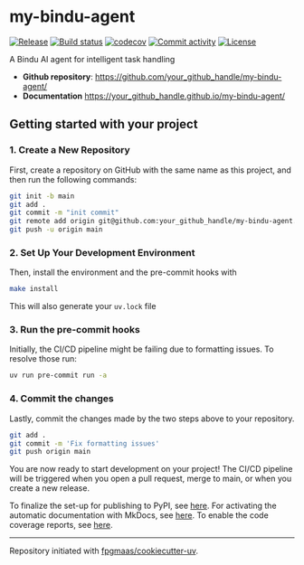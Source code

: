 # my-bindu-agent

[![Release](https://img.shields.io/github/v/release/your_github_handle/my-bindu-agent)](https://img.shields.io/github/v/release/your_github_handle/my-bindu-agent)
[![Build status](https://img.shields.io/github/actions/workflow/status/your_github_handle/my-bindu-agent/main.yml?branch=main)](https://github.com/your_github_handle/my-bindu-agent/actions/workflows/main.yml?query=branch%3Amain)
[![codecov](https://codecov.io/gh/your_github_handle/my-bindu-agent/branch/main/graph/badge.svg)](https://codecov.io/gh/your_github_handle/my-bindu-agent)
[![Commit activity](https://img.shields.io/github/commit-activity/m/your_github_handle/my-bindu-agent)](https://img.shields.io/github/commit-activity/m/your_github_handle/my-bindu-agent)
[![License](https://img.shields.io/github/license/your_github_handle/my-bindu-agent)](https://img.shields.io/github/license/your_github_handle/my-bindu-agent)

A Bindu AI agent for intelligent task handling

- **Github repository**: <https://github.com/your_github_handle/my-bindu-agent/>
- **Documentation** <https://your_github_handle.github.io/my-bindu-agent/>

## Getting started with your project

### 1. Create a New Repository

First, create a repository on GitHub with the same name as this project, and then run the following commands:

```bash
git init -b main
git add .
git commit -m "init commit"
git remote add origin git@github.com:your_github_handle/my-bindu-agent.git
git push -u origin main
```

### 2. Set Up Your Development Environment

Then, install the environment and the pre-commit hooks with

```bash
make install
```

This will also generate your `uv.lock` file

### 3. Run the pre-commit hooks

Initially, the CI/CD pipeline might be failing due to formatting issues. To resolve those run:

```bash
uv run pre-commit run -a
```

### 4. Commit the changes

Lastly, commit the changes made by the two steps above to your repository.

```bash
git add .
git commit -m 'Fix formatting issues'
git push origin main
```

You are now ready to start development on your project!
The CI/CD pipeline will be triggered when you open a pull request, merge to main, or when you create a new release.

To finalize the set-up for publishing to PyPI, see [here](https://fpgmaas.github.io/cookiecutter-uv/features/publishing/#set-up-for-pypi).
For activating the automatic documentation with MkDocs, see [here](https://fpgmaas.github.io/cookiecutter-uv/features/mkdocs/#enabling-the-documentation-on-github).
To enable the code coverage reports, see [here](https://fpgmaas.github.io/cookiecutter-uv/features/codecov/).

---

Repository initiated with [fpgmaas/cookiecutter-uv](https://github.com/fpgmaas/cookiecutter-uv).

